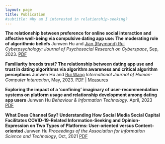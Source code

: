 ```yaml
---
layout: page
title: Publication
#subtitle: Why am I interested in relationship-seeking?
---
```


**The relationship between preference for online social interaction and affective well-being via compulsive 
dating app use: The moderating role of algorithmic beliefs**
Junwen Hu and [Jian (Raymond) Rui](https://scholar.google.com/citations?user=G9CYx9MAAAAJ&hl=en)
*Cyberpsychology: Journal of Psychosocial Research on Cyberspace*, Sep, 2023.
[PDF](https://doi.org/10.5817/CP2023-4-2)

**Familiarity breeds trust? The relationship between dating app use and trust in dating algorithms via algorithm 
awareness and critical algorithm perceptions**
Junwen Hu and [Rui Wang](https://ruiwang-ub.github.io/)
*International Journal of Human-Computer Interaction*, May, 2023.
[PDF](https://doi.org/10.1080/10447318.2023.2217014) | [Measures](https://www.researchgate.net/publication/371169210_Familiarity_Breeds_Trust_The_Relationship_between_Dating_App_Use_and_Trust_in_Dating_Algorithms_via_Algorithm_Awareness_and_Critical_Algorithm_Perceptions?_tp=eyJjb250ZXh0Ijp7ImZpcnN0UGFnZSI6InByb2ZpbGUiLCJwYWdlIjoicHJvZmlsZSIsInBvc2l0aW9uIjoicGFnZUNvbnRlbnQifX0)

**Exploring the impact of a ‘confining’ imaginary of user-recommendation systems on platform usage and relationship 
development among dating app users**
Junwen Hu
*Behaviour & Information Technology*. April, 2023
[PDF](https://doi.org/10.1080/0144929X.2023.2201353)

**What Does Channel Say? Understanding How Social Media Social Capital Facilitates COVID‐19‐Related Information‐Seeking 
and Opinion‐Expression on Two Types of Platforms: User‐oriented versus Content‐oriented**
Junwen Hu 
*Proceedings of the Association for Information Science and Technology*, Oct, 2021 
[PDF](https://doi.org/10.1002/pra2.546)
